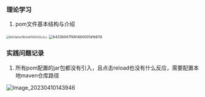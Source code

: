 ### 理论学习

1. pom文件基本结构与介绍

<img src="D:\MyNote\图片\6433b0e76f2e87000120c2cc.png" alt="6433b0e76f2e87000120c2cc" style="zoom:50%;" />

<img src="D:\MyNote\图片\6433b0e7f4614b0001a1e67d.png" alt="6433b0e7f4614b0001a1e67d" style="zoom: 67%;" />

### 实践问题记录

1. 所有pom配置的jar包都没有引入，且点击reload也没有什么反应，需要配置本地maven仓库路径

![Image_20230410143946](D:\MyNote\图片\Image_20230410143946.png)